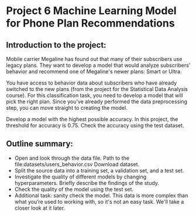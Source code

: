 # Project 6 Machine Learning Model for Phone Plan Recommendations

## Introduction to the project:

Mobile carrier Megaline has found out that many of their subscribers use legacy plans. They want to develop a model that would analyze subscribers' behavior and recommend one of Megaline's newer plans: Smart or Ultra.

You have access to behavior data about subscribers who have already switched to the new plans (from the project for the Statistical Data Analysis course). For this classification task, you need to develop a model that will pick the right plan. Since you’ve already performed the data preprocessing step, you can move straight to creating the model.

Develop a model with the highest possible accuracy. In this project, the threshold for accuracy is 0.75. Check the accuracy using the test dataset.

## Outline summary:

* Open and look through the data file. Path to the file:datasets/users_behavior.csv Download dataset.
* Split the source data into a training set, a validation set, and a test set.
* Investigate the quality of different models by changing hyperparameters. Briefly describe the findings of the study.
* Check the quality of the model using the test set.
* Additional task: sanity check the model. This data is more complex than what you’re used to working with, so it's not an easy task. We'll take a closer look at it later.
